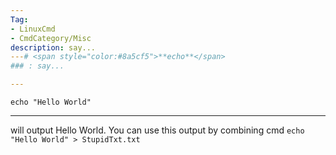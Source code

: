 ```yaml
---
Tag:
- LinuxCmd 
- CmdCategory/Misc
description: say...
---# <span style="color:#8a5cf5">**echo**</span>
### : say...

---
```

```
echo "Hello World"
```
---
will output Hello World. You can use this output by combining cmd ```echo "Hello World" > StupidTxt.txt```